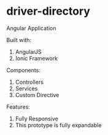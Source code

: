 # driver-directory
Angular Application

Built with:
1. AngularJS
2. Ionic Framework

Components:
1. Controllers
2. Services
3. Custom Directive

Features:
1. Fully Responsive
2. This prototype is fully expandable

